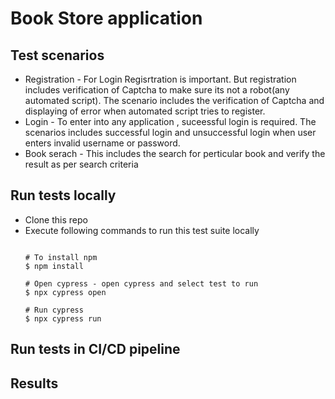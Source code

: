 # Book Store application

## Test scenarios
- Registration - For Login Regisrtration is important. But registration includes verification of Captcha to make sure its not a robot(any automated script). The scenario includes the verification of Captcha and displaying of error when automated script tries to register.
- Login - To enter into any application , suceessful login is required. The scenarios includes successful login and unsuccessful login when user enters invalid username or password.
- Book serach - This includes the search for perticular book and verify the result as per search criteria

## Run tests locally
- Clone this repo
- Execute following commands to run this test suite locally
    ```

    # To install npm
    $ npm install

    # Open cypress - open cypress and select test to run
    $ npx cypress open

    # Run cypress
    $ npx cypress run

## Run tests in CI/CD pipeline

## Results
